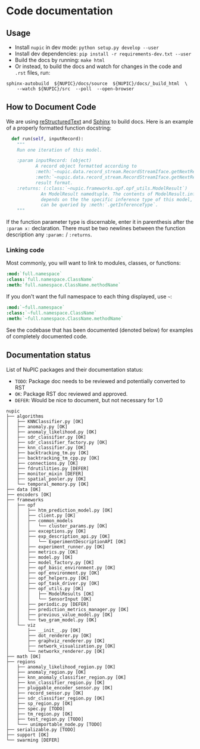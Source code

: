 # Code documentation

## Usage
* Install `nupic` in dev mode: `python setup.py develop --user`
* Install dev dependencies: `pip install -r requirements-dev.txt --user`
* Build the docs by running: `make html`
* Or instead, to build the docs and watch for changes in the code and `.rst` files, run:
```
sphinx-autobuild  ${NUPIC}/docs/source  ${NUPIC}/docs/_build_html  \
    --watch ${NUPIC}/src  --poll  --open-browser
```

## How to Document Code

We are using [reStructuredText](http://docutils.sourceforge.net/docs/user/rst/quickref.html) and [Sphinx](http://www.sphinx-doc.org/en/stable/) to build docs. Here is an example of a properly formatted function docstring:

```python
  def run(self, inputRecord):
    """
    Run one iteration of this model.

    :param inputRecord: (object)
           A record object formatted according to
           :meth:`~nupic.data.record_stream.RecordStreamIface.getNextRecord` or
           :meth:`~nupic.data.record_stream.RecordStreamIface.getNextRecordDict`
           result format.
    :returns: (:class:`~nupic.frameworks.opf.opf_utils.ModelResult`)
             An ModelResult namedtuple. The contents of ModelResult.inferences
             depends on the the specific inference type of this model, which
             can be queried by :meth:`.getInferenceType`.
    """
```

If the function parameter type is discernable, enter it in parenthesis after the `:param x:` declaration. There must be two newlines between the function description any `:param:` / `:returns`.

### Linking code

Most commonly, you will want to link to modules, classes, or functions:

```rst
:mod:`full.namespace`
:class:`full.namespace.ClassName`
:meth:`full.namespace.ClassName.methodName`
```

If you don't want the full namespace to each thing displayed, use `~`:

```rst
:mod:`~full.namespace`
:class:`~full.namespace.ClassName`
:meth:`~full.namespace.ClassName.methodName`
```

See the codebase that has been documented (denoted below) for examples of completely documented code.

## Documentation status
List of NuPIC packages and their documentation status:
* `TODO`: Package doc needs to be reviewed and potentially converted to RST
* `OK`: Package RST doc reviewed and approved.
* `DEFER`: Would be nice to document, but not necessary for 1.0

```
nupic
├── algorithms
│   ├── KNNClassifier.py [OK]
│   ├── anomaly.py [OK]
│   ├── anomaly_likelihood.py [OK]
│   ├── sdr_classifier.py [OK]
│   ├── sdr_classifier_factory.py [OK]
│   ├── knn_classifier.py [OK]
│   ├── backtracking_tm.py [OK]
│   ├── backtracking_tm_cpp.py [OK]
│   ├── connections.py [OK]
│   ├── fdrutilities.py [DEFER]
│   ├── monitor_mixin [DEFER]
│   ├── spatial_pooler.py [OK]
│   └── temporal_memory.py [OK]
├── data [OK]
├── encoders [OK]
├── frameworks
│   ├── opf
│   │   ├── htm_prediction_model.py [OK]
│   │   ├── client.py [OK]
│   │   ├── common_models
│   │   │   └── cluster_params.py [OK]
│   │   ├── exceptions.py [OK]
│   │   ├── exp_description_api.py [OK]
│   │   │   └── ExperimentDescriptionAPI [OK]
│   │   ├── experiment_runner.py [OK]
│   │   ├── metrics.py [OK]
│   │   ├── model.py [OK]
│   │   ├── model_factory.py [OK]
│   │   ├── opf_basic_environment.py [OK]
│   │   ├── opf_environment.py [OK]
│   │   ├── opf_helpers.py [OK]
│   │   ├── opf_task_driver.py [OK]
│   │   ├── opf_utils.py [OK]
│   │   │   ├── ModelResults [OK]
│   │   │   └── SensorInput [OK]
│   │   ├── periodic.py [DEFER]
│   │   ├── prediction_metrics_manager.py [OK]
│   │   ├── previous_value_model.py [OK]
│   │   └── two_gram_model.py [OK]
│   └── viz
│       ├── __init__.py [OK]
│       ├── dot_renderer.py [OK]
│       ├── graphviz_renderer.py [OK]
│       ├── network_visualization.py [OK]
│       └── networkx_renderer.py [OK]
├── math [OK]
├── regions
│   ├── anomaly_likelihood_region.py [OK]
│   ├── anomaly_region.py [OK]
│   ├── knn_anomaly_classifier_region.py [OK]
│   ├── knn_classifier_region.py [OK]
│   ├── pluggable_encoder_sensor.py [OK]
│   ├── record_sensor.py [OK]
│   ├── sdr_classifier_region.py [OK]
│   ├── sp_region.py [OK]
│   ├── spec.py [TODO]
│   ├── tm_region.py [OK]
│   ├── test_region.py [TODO]
│   └─── unimportable_node.py [TODO]
├── serializable.py [TODO]
├── support [OK]
└── swarming [DEFER]

```
